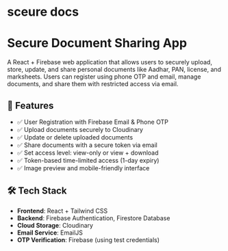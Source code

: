 # sceure docs

# Secure Document Sharing App

A React + Firebase web application that allows users to securely upload, store, update, and share personal documents like Aadhar, PAN, license, and marksheets. Users can register using phone OTP and email, manage documents, and share them with restricted access via email.

## 🚀 Features

- ✅ User Registration with Firebase Email & Phone OTP
- ✅ Upload documents securely to Cloudinary
- ✅ Update or delete uploaded documents
- ✅ Share documents with a secure token via email
- ✅ Set access level: view-only or view + download
- ✅ Token-based time-limited access (1-day expiry)
- ✅ Image preview and mobile-friendly interface

## 🛠️ Tech Stack

- **Frontend**: React + Tailwind CSS
- **Backend**: Firebase Authentication, Firestore Database
- **Cloud Storage**: Cloudinary
- **Email Service**: EmailJS
- **OTP Verification**: Firebase (using test credentials)
